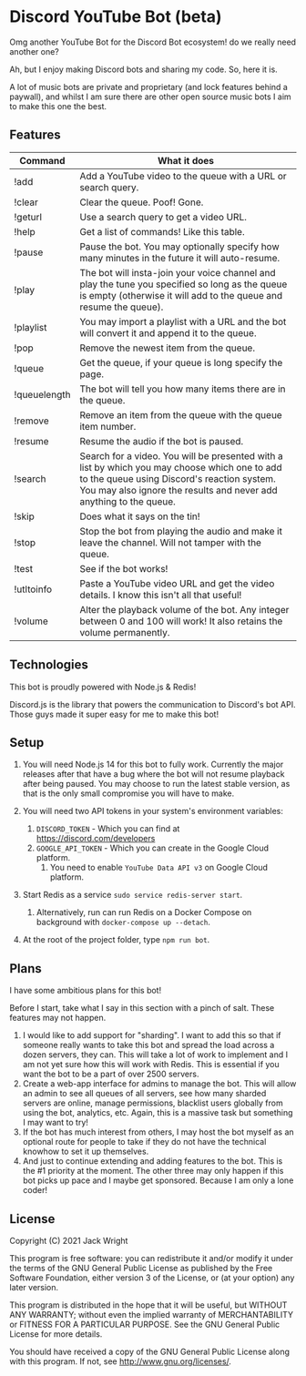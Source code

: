 # Discord YouTube Bot (beta)
Omg another YouTube Bot for the Discord Bot ecosystem! do we really need another one?

Ah, but I enjoy making Discord bots and sharing my code. So, here it is.

A lot of music bots are private and proprietary (and lock features behind a paywall), and whilst I am sure there are other open source music bots I aim to make this one the best.

## Features
| Command               | What it does                                                 |
| --------------------- | ------------------------------------------------------------ |
| !add <URL or search>  | Add a YouTube video to the queue with a URL or search query. |
| !clear                | Clear the queue. Poof! Gone.                                 |
| !geturl <search>      | Use a search query to get a video URL.                       |
| !help <page>          | Get a list of commands! Like this table.                     |
| !pause <minutes>      | Pause the bot. You may optionally specify how many minutes in the future it will auto-resume. |
| !play <URL or search> | The bot will insta-join your voice channel and play the tune you specified so long as the queue is empty (otherwise it will add to the queue and resume the queue). |
| !playlist <URL>       | You may import a playlist with a URL and the bot will convert it and append it to the queue. |
| !pop                  | Remove the newest item from the queue.                       |
| !queue <page>         | Get the queue, if your queue is long specify the page.       |
| !queuelength          | The bot will tell you how many items there are in the queue. |
| !remove               | Remove an item from the queue with the queue item number.    |
| !resume               | Resume the audio if the bot is paused.                       |
| !search               | Search for a video. You will be presented with a list by which you may choose which one to add to the queue using Discord's reaction system. You may also ignore the results and never add anything to the queue. |
| !skip                 | Does what it says on the tin!                                |
| !stop                 | Stop the bot from playing the audio and make it leave the channel. Will not tamper with the queue. |
| !test                 | See if the bot works!                                        |
| !utltoinfo <URL>      | Paste a YouTube video URL and get the video details. I know this isn't all that useful! |
| !volume <percentage>  | Alter the playback volume of the bot. Any integer between 0 and 100 will work! It also retains the volume permanently. |



## Technologies
This bot is proudly powered with Node.js & Redis!

Discord.js is the library that powers the communication to Discord's bot API. Those guys made it super easy for me to make this bot!


## Setup
1. You will need Node.js 14 for this bot to fully work. Currently the major releases after that have a bug where the bot will not resume playback after being paused. You may choose to run the latest stable version, as that is the only small compromise you will have to make.

2. You will need two API tokens in your system's environment variables:
   1. `DISCORD_TOKEN` - Which you can find at https://discord.com/developers
   2. `GOOGLE_API_TOKEN` - Which you can create in the Google Cloud platform.
      1. You need to enable `YouTube Data API v3` on Google Cloud platform.

3. Start Redis as a service `sudo service redis-server start`.
   1. Alternatively, run can run Redis on a Docker Compose on background with `docker-compose up --detach`.
4. At the root of the project folder, type `npm run bot`.

## Plans

I have some ambitious plans for this bot!

Before I start, take what I say in this section with a pinch of salt. These features may not happen.

1. I would like to add support for "sharding". I want to add this so that if someone really wants to take this bot and spread the load across a dozen servers, they can. This will take a lot of work to implement and I am not yet sure how this will work with Redis. This is essential if you want the bot to be a part of over 2500 servers.
2. Create a web-app interface for admins to manage the bot. This will allow an admin to see all queues of all servers, see how many sharded servers are online, manage permissions, blacklist users globally from using the bot, analytics, etc. Again, this is a massive task but something I may want to try!
3. If the bot has much interest from others, I may host the bot myself as an optional route for people to take if they do not have the technical knowhow to set it up themselves.
4. And just to continue extending and adding features to the bot. This is the #1 priority at the moment. The other three may only happen if this bot picks up pace and I maybe get sponsored. Because I am only a lone coder!

## License

Copyright (C) 2021 Jack Wright

This program is free software: you can redistribute it and/or modify
it under the terms of the GNU General Public License as published by
the Free Software Foundation, either version 3 of the License, or
(at your option) any later version.

This program is distributed in the hope that it will be useful,
but WITHOUT ANY WARRANTY; without even the implied warranty of
MERCHANTABILITY or FITNESS FOR A PARTICULAR PURPOSE.  See the
GNU General Public License for more details.

You should have received a copy of the GNU General Public License
along with this program.  If not, see <http://www.gnu.org/licenses/>.
